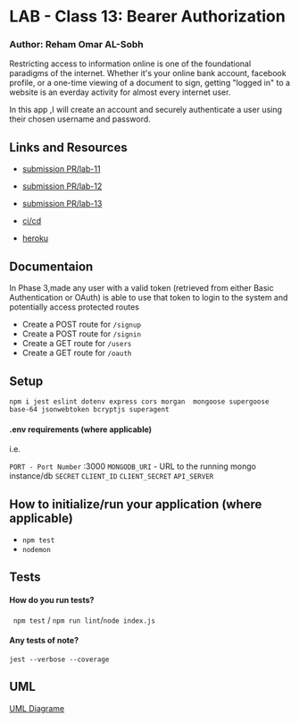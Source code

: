 # LAB - Class 13:  Bearer Authorization
### Author: Reham Omar AL-Sobh

Restricting access to information online is one of the foundational paradigms of the internet. Whether it's your online bank account, facebook profile, or a one-time viewing of a document to sign, getting "logged in" to a website is an everday activity for almost every internet user.

In this app ,I will create an account and securely authenticate a user using their chosen username and password.

 ## Links and Resources

 - [submission PR/lab-11 ](https://github.com/Reham-401-advanced-javascript/auth-server/pull/5)
 - [submission PR/lab-12 ](https://github.com/Reham-401-advanced-javascript/auth-server/pull/6)
 - [submission PR/lab-13 ](https://github.com/Reham-401-advanced-javascript/auth-server/pull/7)


 - [ci/cd ](https://github.com/Reham-401-advanced-javascript/auth-server/pull/2/checks?check_run_id=748848970)
 - [heroku ](https://reham-auth-server.herokuapp.com)


 ## Documentaion

 In Phase 3,made any user with a valid token (retrieved from either Basic Authentication or OAuth) is able to use that token to login to the system and potentially access protected routes

 - Create a POST route for `/signup`
 - Create a POST route for `/signin`
 - Create a GET route for `/users`
 - Create a GET route for `/oauth`
 
 ## Setup

 `npm i jest eslint dotenv express cors morgan  mongoose supergoose base-64 jsonwebtoken bcryptjs superagent`

 #### .env requirements (where applicable)
  i.e.

  `PORT - Port Number` :3000
  `MONGODB_URI` - URL to the running mongo instance/db
  `SECRET`
  `CLIENT_ID`
  `CLIENT_SECRET`
  `API_SERVER`

  ## How to initialize/run your application (where applicable)
   * `npm test`
   * `nodemon`

  ## Tests

  #### How do you run tests?
  ` npm test` / `npm run lint`/`node index.js `
  #### Any tests of note?
   `jest --verbose --coverage`


## UML

[UML Diagrame ](assest/lab-11.jpg)